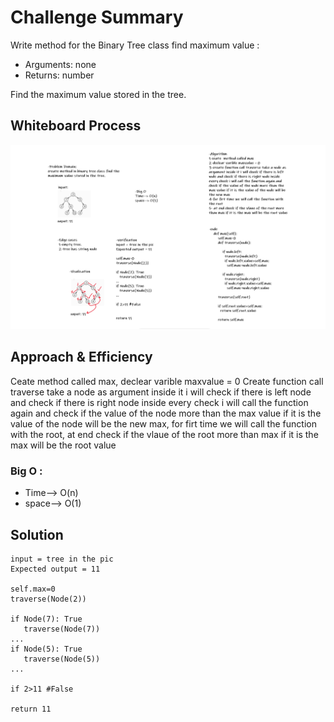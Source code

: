 # Challenge Summary
Write method for the Binary Tree class find maximum value :
* Arguments: none
* Returns: number

Find the maximum value stored in the tree. 

## Whiteboard Process
![0](./tree_max.png)


## Approach & Efficiency

Ceate  method called max, declear varible maxvalue = 0 Create function call traverse take a node as argument inside it i will check if there is left node and check if there is right node inside every check i will call the function again and check if the value of the node more than the max value if it is the value of the node will be the new max, for firt time we will call the function with the root, at end check if the vlaue of the root more than max if it is the max will be the root value

### Big O :
* Time--> O(n)
* space--> O(1)

## Solution
```
input = tree in the pic
Expected output = 11

self.max=0
traverse(Node(2))

if Node(7): True
   traverse(Node(7))
...
if Node(5): True
   traverse(Node(5))
...

if 2>11 #False

return 11
```

